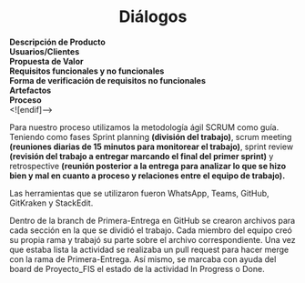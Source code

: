 ﻿<center><h1>Diálogos</h1></center>

**Descripción de Producto**<br>
**Usuarios/Clientes**<br>
**Propuesta de Valor**<br>
**Requisitos funcionales y no funcionales**<br>
**Forma de verificación de requisitos no funcionales**<br>
**Artefactos**<br>
**Proceso**<br>
<![endif]-->

Para nuestro proceso utilizamos la metodología ágil SCRUM como guía. Teniendo como fases Sprint planning **(división del trabajo)**, scrum meeting **(reuniones diarias de 15 minutos para monitorear el trabajo)**, sprint review **(revisión del trabajo a entregar marcando el final del primer sprint)** y retrospective **(reunión posterior a la entrega para analizar lo que se hizo bien y mal en cuanto a proceso y relaciones entre el equipo de trabajo).**

Las herramientas que se utilizaron fueron WhatsApp, Teams, GitHub, GitKraken y StackEdit.

Dentro de la branch de Primera-Entrega en GitHub se crearon archivos para cada sección en la que se dividió el trabajo. Cada miembro del equipo creó su propia rama y trabajó su parte sobre el archivo correspondiente. Una vez que estaba lista la actividad se realizaba un pull request para hacer merge con la rama de Primera-Entrega. Así mismo, se marcaba con ayuda del board de Proyecto_FIS el estado de la actividad In Progress o Done.
<!--stackedit_data:
eyJoaXN0b3J5IjpbMjAzMTQ1MDkxNl19
-->